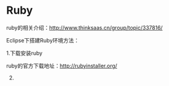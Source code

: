 # Ruby
ruby的相关介绍：http://www.thinksaas.cn/group/topic/337816/

Eclipse下搭建Ruby环境方法：

1.下载安装ruby

ruby的官方下载地址：http://rubyinstaller.org/

2.
